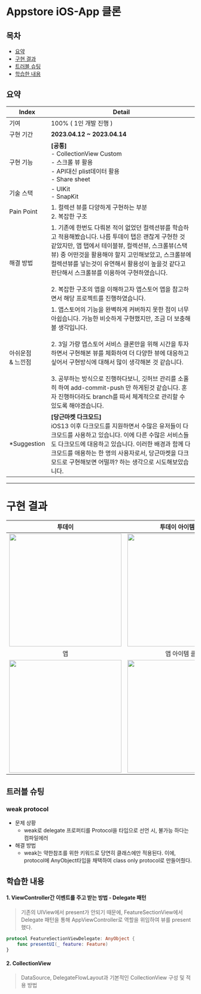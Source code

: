 # Appstore iOS-App 클론

## 목차 
- [요약](#요약)
- [구현 결과](#구현-결과)
- [트러블 슈팅](#트러블-슈팅)
- [학습한 내용](#학습한-내용)


## 요약


|Index|Detail|
|------|---|
|기여|100% ( 1인 개발 진행 ) |
|구현 기간| **2023.04.12 ~ 2023.04.14**|
|구현 기능|**[공통]** <br> - CollectionView Custom  <br> - 스크롤 뷰 활용 <br> - API대신 plist데이터 활용 <br> - Share sheet
|기술 스택|- UIKit <br> - SnapKit|
|Pain Point|1. 컬렉션 뷰를 다양하게 구현하는 부분 <br> 2. 복잡한 구조|
|해결 방법|1. 기존에 한번도 다뤄본 적이 없었던 컬렉션뷰를 학습하고 적용해봤습니다. 나름 투데이 탭은 괜찮게 구현한 것 같았지만, 앱 탭에서 테이블뷰, 컬렉션뷰, 스크롤뷰(스택뷰) 중 어떤것을 활용해야 할지 고민해보았고, 스크롤뷰에 컬렉션뷰를 넣는것이 유연해서 활용성이 높을것 같다고 판단해서 스크롤뷰를 이용하여 구현하였습니다.   <br><br> 2. 복잡한 구조의 앱을 이해하고자 앱스토어 앱을 참고하면서 해당 프로젝트를 진행하였습니다. |
|아쉬운점 <br>& 느낀점|1. 앱스토어의 기능을 완벽하게 커버하지 못한 점이 너무 아쉽습니다. 가능한 비슷하게 구현했지만, 조금 더 보충해볼 생각입니다. <br> <br> 2. 3일 가량 앱스토어 서비스 클론만을 위해 시간을 투자하면서 구현해본 뷰를 체화하여 더 다양한 뷰에 대응하고 싶어서 구현방식에 대해서 많이 생각해본 것 같습니다. <br> <br> 3. 공부하는 방식으로 진행하다보니, 깃허브 관리를 소홀히 하여 add-commit-push 만 하게된것 같습니다. 혼자 진행하더라도 branch를 따서 체계적으로 관리할 수 있도록 해야겠습니다.|
|*Suggestion|**[당근마켓 다크모드]** <br> iOS13 이후 다크모드를 지원하면서 수많은 유저들이 다크모드를 사용하고 있습니다. 이에 다른 수많은 서비스들도 다크모드에 대응하고 있습니다. 이러한 배경과 함께 다크모드를 애용하는 한 명의 사용자로서, 당근마켓을 다크모드로 구현해보면 어떨까? 하는 생각으로 시도해보았습니다.|


-------------

# 구현 결과

|투데이|투데이 아이템 클릭|쉐어 시트|
|:----:|:----:|:----:|
|<img src="https://user-images.githubusercontent.com/68585628/232003966-79f0096a-0e28-49da-8c2e-f051e03bf9c7.gif" width="300">|<img src="https://user-images.githubusercontent.com/68585628/232004183-5ed0c415-f0e9-4774-92bb-f60fe7ff101d.gif" width="300">|<img src="https://user-images.githubusercontent.com/68585628/232004287-7b6c2292-5bec-4af8-9266-fa221d0b55ec.gif" width="300">|
|앱|앱 아이템 클릭|앱 리스트|
|<img src="https://user-images.githubusercontent.com/68585628/232004559-ec373de3-c26a-4f65-8b83-ca6c025a35fa.gif" width="300">|<img src="https://user-images.githubusercontent.com/68585628/232004720-445f9ed0-5a77-4e21-9dc3-d7c03343ce83.gif" width="300">|<img src="https://user-images.githubusercontent.com/68585628/232004889-62cf8d36-0685-41ed-9035-d81af6374cf7.gif" width="300">|

## 트러블 슈팅

### weak protocol
- 문제 상황
	- weak로 delegate 프로퍼티를 Protocol을 타입으로 선언 시, 불가능 하다는 컴파일에러
- 해결 방법
	- weak는 약한참조를 위한 키워드로 당연히 클래스에만 적용된다. 이에, protocol에 AnyObject타입을 채택하여 class only protocol로 만들어줬다.


## 학습한 내용
 
#### 1. ViewController간 이벤트를 주고 받는 방법 - Delegate 패턴

> 기존의 UIView에서 present가 안되기 때문에, FeatureSectionView에서 Delegate 패턴을 통해 AppViewController로 역할을 위임하여 뷰를 present했다.
```swift
protocol FeatureSectionViewDelegate: AnyObject {
    func presentUI(_ feature: Feature)
}
```


#### 2. CollectionView
> DataSource, DelegateFlowLayout과 기본적인 CollectionView 구성 및 적용 방법


